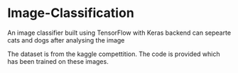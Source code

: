 # Image-Classification

An image classifier built using TensorFlow with Keras backend can sepearte cats and dogs after analysing the image


The dataset is from the kaggle compettition. The code is provided which has been trained on these images.
